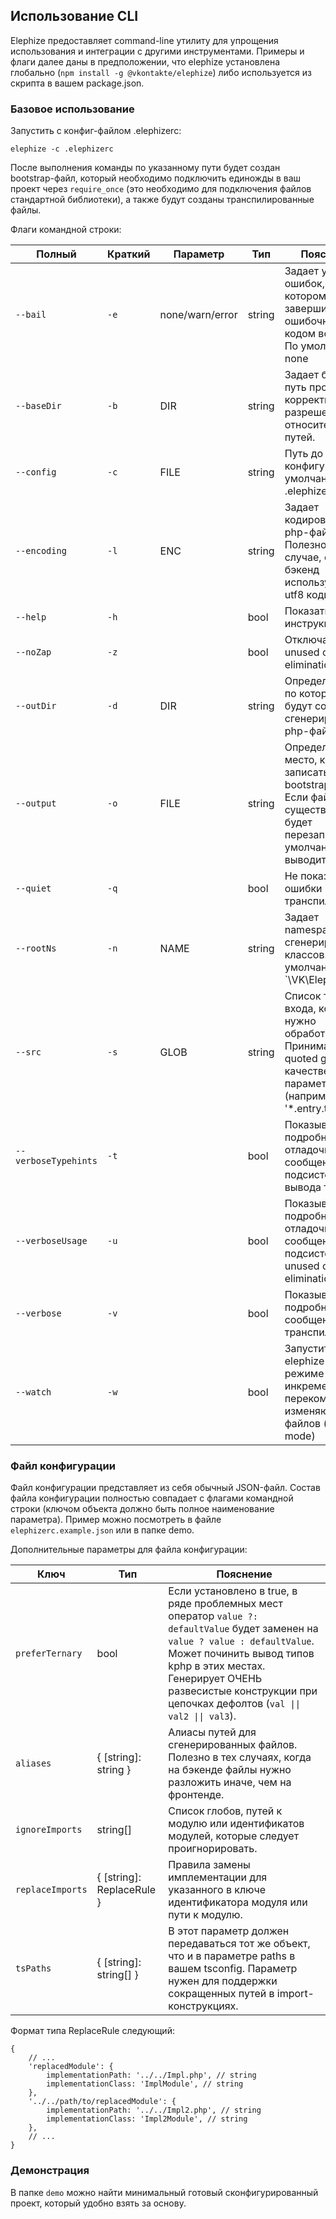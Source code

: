 ## Использование CLI

Elephize предоставляет command-line утилиту для упрощения использования и интеграции с другими инструментами. Примеры и флаги далее даны в предположении, что elephize установлена глобально (`npm install -g @vkontakte/elephize`) либо используется из скрипта в вашем package.json.

### Базовое использование

Запустить с конфиг-файлом .elephizerc:
```shell script
elephize -c .elephizerc
```

После выполнения команды по указанному пути будет создан bootstrap-файл, который необходимо подключить единожды в ваш проект через `require_once` (это необходимо для подключения файлов стандартной библиотеки), а также будут созданы транспилированные файлы. 

Флаги командной строки:

| Полный               | Краткий | Параметр        | Тип     | Пояснение                       |
|----------------------|---------|-----------------|---------|---------------------------------|
| `--bail`             | `-e`    | none/warn/error | string  | Задает уровень ошибок, при котором процесс завершится с ошибочным кодом возврата. По умолчанию - none |
| `--baseDir`          | `-b`    | DIR             | string  | Задает базовый путь проекта для корректного разрешения относительных путей. |
| `--config`           | `-c`    | FILE            | string  | Путь до файла конфигурации, по умолчанию .elephizerc. |
| `--encoding`         | `-l`    | ENC             | string  | Задает кодировку для php-файлов. Полезно в случае, если ваш бэкенд использует не utf8 кодировку. |
| `--help`             | `-h`    |                 | bool    | Показать инструкцию |
| `--noZap`            | `-z`    |                 | bool    | Отключает unused code elimination |
| `--outDir`           | `-d`    | DIR             | string  | Определяет путь, по которому будут созданы сгенерированные php-файлы |
| `--output`           | `-o`    | FILE            | string  | Определяет место, куда записать bootstrap-файл. Если файл уже существует, он будет перезаписан. По умолчанию выводит в stdout. |
| `--quiet`            | `-q`    |                 | bool    | Не показывать ошибки транспиляции. |
| `--rootNs`           | `-n`    | NAME            | string  | Задает namespace для сгенерированных классов. По умолчанию - `\VK\Elephize' |
| `--src`              | `-s`    | GLOB            | string  | Список точек входа, которые нужно обработать. Принимает quoted glob в качестве параметра (например '*.entry.ts') |
| `--verboseTypehints` | `-t`    |                 | bool    | Показывать подробные отладочные сообщения от подсистемы вывода типов |
| `--verboseUsage`     | `-u`    |                 | bool    | Показывать подробные отладочные сообщения от подсистемы unused code elimination |
| `--verbose`          | `-v`    |                 | bool    | Показывать подробные сообщения от транспилятора. |
| `--watch`            | `-w`    |                 | bool    | Запустить elephize в режиме инкрементальной перекомпиляции изменяющихся файлов (watch mode) |

### Файл конфигурации

Файл конфигурации представляет из себя обычный JSON-файл. Состав файла конфигурации полностью совпадает с флагами командной строки (ключом объекта должно быть полное наименование параметра). Пример можно посмотреть в файле `elephizerc.example.json` или в папке demo.

Дополнительные параметры для файла конфигурации:

| Ключ             | Тип                         | Пояснение                       |
|------------------|-----------------------------|---------------------------------|
| `preferTernary`  | bool                        | Если установлено в true, в ряде проблемных мест оператор `value ?: defaultValue` будет заменен на `value ? value : defaultValue`. Может починить вывод типов kphp в этих местах. Генерирует ОЧЕНЬ развесистые конструкции при цепочках дефолтов (<code>val &#124;&#124; val2 &#124;&#124; val3</code>). |
| `aliases`        | { \[string]: string }       | Алиасы путей для сгенерированных файлов. Полезно в тех случаях, когда на бэкенде файлы нужно разложить иначе, чем на фронтенде. |
| `ignoreImports`  | string[]                    | Список глобов, путей к модулю или идентификатов модулей, которые следует проигнорировать. |
| `replaceImports` | { \[string]: ReplaceRule }  | Правила замены имплементации для указанного в ключе идентификатора модуля или пути к модулю. |
| `tsPaths`        | { \[string]: string[] }     | В этот параметр должен передаваться тот же объект, что и в параметре paths в вашем tsconfig. Параметр нужен для поддержки сокращенных путей в import-конструкциях. |

Формат типа ReplaceRule следующий:
```
{
    // ...
    'replacedModule': {
        implementationPath: '../../Impl.php', // string 
        implementationClass: 'ImplModule', // string 
    },
    '../../path/to/replacedModule': {
        implementationPath: '../../Impl2.php', // string 
        implementationClass: 'Impl2Module', // string
    },
    // ...
}
```

### Демонстрация

В папке `demo` можно найти минимальный готовый сконфигурированный проект, который удобно взять за основу.
